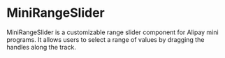 # MiniRangeSlider
MiniRangeSlider is a customizable range slider component for Alipay mini programs. It allows users to select a range of values by dragging the handles along the track.
